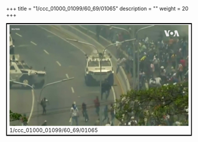 +++
title = "1/ccc_01000_01099/60_69/01065"
description = ""
weight = 20
+++

<table style="border:2px solid black;max-width:800px;max-height:800px;" 
><tr><td>
<img class="center-fit-jpg"
src="/jpg_/aaa_20190430_NxaOmWaI8sI_01064.jpg">
1/ccc_01000_01099/60_69/01065
</img></td></tr></table>
